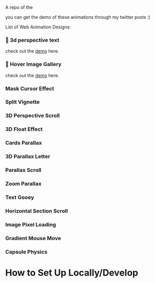 A repo of the 

you can get the demo of these animations through my twitter posts :)

List of Web Animation Designs:
### 👾 3d perspective text
check out the <a href="https://twitter.com/pranavbawg/status/1758094359260697025">demo</a> here.
### 👾 Hover Image Gallery
check out the <a href="https://twitter.com/pranavbawg/status/1758094359260697025">demo</a> here.
### Mask Cursor Effect
### Split Vignette
### 3D Perspective Scroll
### 3D Float Effect
### Cards Parallax
### 3D Parallax Letter
### Parallax Scroll
### Zoom Parallax
### Text Gooey
### Horizontal Section Scroll
### Image Pixel Loading
### Gradient Mouse Move
### Capsule Physics

# How to Set Up Locally/Develop
